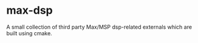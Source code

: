 # max-dsp

A small collection of third party Max/MSP dsp-related externals which are built using cmake.


